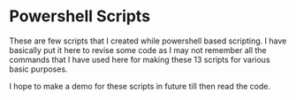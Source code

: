 # Powershell Scripts

These are few scripts that I created while powershell based scripting. I have basically put it here to revise some code as I may not remember all the commands that I have used here for making these 13 scripts for various basic purposes.

I hope to make a demo for these scripts in future till then read the code.
